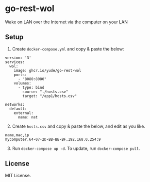 # go-rest-wol
Wake on LAN over the Internet via the computer on your LAN
## Setup
1. Create `docker-compose.yml` and copy & paste the below:
  ```
  version: '3'
  services:
    wol:
      image: ghcr.io/yude/go-rest-wol
      ports:
        - "8080:8080"
      volumes:
        - type: bind
          source: "./hosts.csv"
          target: "/app1/hosts.csv"
  
  networks:
    default:
      external:
        name: nat
  ```
2. Create `hosts.csv` and copy & paste the below, and edit as you like.
  ```
  name,mac,ip
  mycomputer,64-07-2D-BB-BB-BF,192.168.0.254:9
  ```
3. Run `docker-compose up -d`. To update, run `docker-compose pull`.

## License
MIT License.